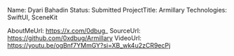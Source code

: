 Name: Dyari Bahadin
Status: Submitted
ProjectTitle: Armillary
Technologies: SwiftUI, SceneKit

AboutMeUrl: https://x.com/0dbug_
SourceUrl: https://github.com/0xdbug/Armillary
VideoUrl: https://youtu.be/ogBnf7YMmGY?si=XB_wk4u2zCR9ecPj

<!---
EXAMPLE
Name<required>: John Appleseed
Status<required>: Submitted <or> Winner <or> Distinguished <or> Rejected
ProjectTitle: The Accessibility Rose
Technologies<only the first 4 are visible>: SwiftUI, RealityKit, CoreGraphic 

AboutMeUrl: https://linkedin.com/in/johnappleseed <
SourceUrl: https://github.com/johnappleseed/wwdc2025
VideoUrl: https://youtu.be/ABCDE123456

Please note that only Name and Status are mandatory fields. The other fields are optional.
-->
